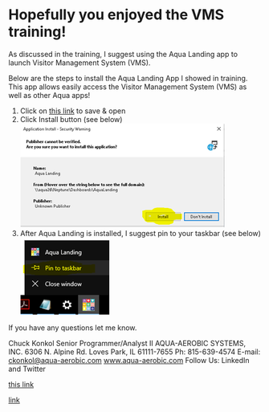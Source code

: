 # Hopefully you enjoyed the VMS training!  

As discussed in the training, I suggest using the Aqua Landing app to launch Visitor Management System (VMS).

Below are the steps to install the Aqua Landing App I showed in training. This app allows easily access the Visitor Management System (VMS) as well as other Aqua apps!

1.	Click on [this link](aqualanding.application) to save & open 
2.	Click Install button  (see below)
<br />![install AquaLanding](88.png)
3.	After Aqua Landing is installed, I suggest pin to your taskbar (see below)
<br />![install AquaLanding](99.png)

If you have any questions let me know. 

Chuck Konkol
Senior Programmer/Analyst II
AQUA-AEROBIC SYSTEMS, INC.
6306 N. Alpine Rd.
Loves Park, IL 61111-7655
Ph: 815-639-4574
E-mail: ckonkol@aqua-aerobic.com 
www.aqua-aerobic.com
Follow Us: LinkedIn and Twitter

[this link](./al.bat)

[link](launchpad.application)
 
